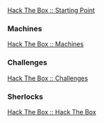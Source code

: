 [Hack The Box :: Starting Point](https://app.hackthebox.com/starting-point)

### Machines
[Hack The Box :: Machines](https://app.hackthebox.com/machines)

### Challenges
[Hack The Box :: Challenges](https://app.hackthebox.com/challenges?sort_type=asc)

### Sherlocks
[Hack The Box :: Hack The Box](https://app.hackthebox.com/sherlocks)